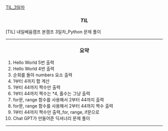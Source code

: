 [TIL_3일차](https://bmk0703.tistory.com/12)
### <center> *TIL* </center>
[TIL] 내일배움캠프 본캠프 3일차_Python 문제 풀이

---
### <center>**요약**
1. Hello World 5번 출력
2. Hello World 4번 출력
3. 순회를 돌아 numbers 요소 출력
4. 1부터 4까지 합 계산
5. 1부터 44까지 짝수만 출력
6. 1부터 44까지 짝수는 *4, 홀수는 그냥 출력
7. for문, range 함수를 사용해서 2부터 44까지 출력
8. for문, range 함수를 사용해서 2부터 44까지 짝수 출력
9. 1부터 44까지 짝수만 출력_for, range, if문으로
10. Chat GPT가 만들어준 딕셔너리 문제 풀이
---
